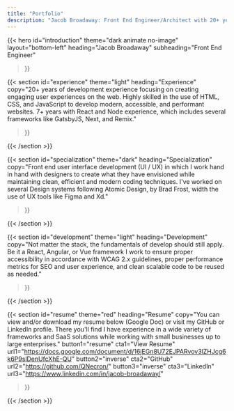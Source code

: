 ```yaml
---
title: "Portfolio"
description: "Jacob Broadaway: Front End Engineer/Architect with 20+ years of experience, and 12+ years of experience in e-commerce, ranging from small businesses to enterprise solutions."
---
```


{{< hero 
  id="introduction"
  theme="dark animate no-image"
  layout="bottom-left"
  heading="Jacob Broadaway" 
  subheading="Front End Engineer"
>}}

{{< section 
  id="experience"
  theme="light" 
  heading="Experience"
  copy="20+ years of development experience focusing on creating engaging user experiences on the web. Highly skilled in the use of HTML, CSS, and JavaScript to develop modern, accessible, and performant websites. 7+ years with React and Node experience, which includes several frameworks like GatsbyJS, Next, and Remix."
>}}

{{< /section >}}

{{< section 
  id="specialization"
  theme="dark" 
  heading="Specialization"
  copy="Front end user interface development (UI / UX) in which I work hand in hand with designers to create what they have envisioned while maintaining clean, efficient and modern coding techniques. I've worked on several Design systems following Atomic Design, by Brad Frost, width the use of UX tools like Figma and Xd."
>}}

{{< /section >}}

{{< section 
  id="development"
  theme="light" 
  heading="Development"
  copy="Not matter the stack, the fundamentals of develop should still apply. Be it a React, Angular, or Vue framework I work to ensure proper accessibility in accordance with WCAG 2.x guidelines, proper performance metrics for SEO and user experience, and clean scalable code to be reused as needed."
>}}

{{< /section >}}

{{< section 
  id="resume"
  theme="red" 
  heading="Resume"
  copy="You can view and/or download my resume below (Google Doc) or visit my GitHub or LinkedIn profile. There you'll find I have experience in a wide variety of frameworks and SaaS solutions while working with small businesses up to large enterprises."
  button1="resume"
  cta1="View Resume"
  url1="https://docs.google.com/document/d/16jEGn8U72EJPARvov3lZHJcg6k6P9slDenUfcXhE-QU"
  button2="inverse"
  cta2="GitHub"
  url2="https://github.com/QNecron/"
  button3="inverse"
  cta3="LinkedIn"
  url3="https://www.linkedin.com/in/jacob-broadaway/"
>}}

{{< /section >}}